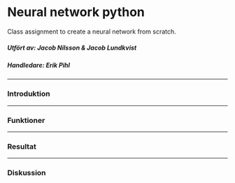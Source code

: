 # Neural network python
Class assignment to create a neural network from scratch.

##### Utfört av: Jacob Nilsson & Jacob Lundkvist
##### Handledare: Erik  Pihl
****

### Introduktion

****
### Funktioner

****
### Resultat 


****
### Diskussion
